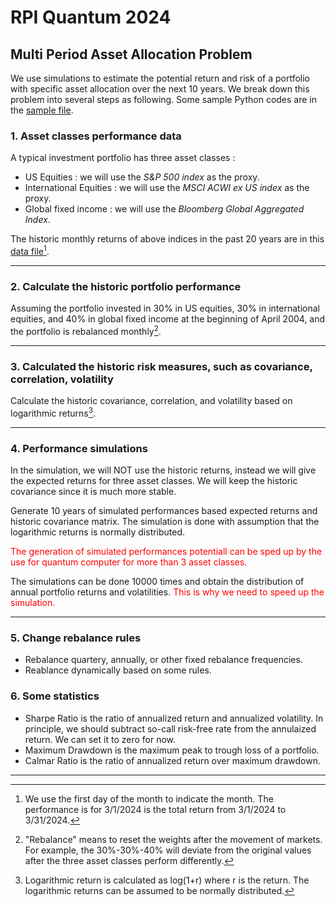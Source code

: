 # RPI Quantum 2024

## Multi Period Asset Allocation Problem

We use simulations to estimate the potential return and risk of a portfolio with specific asset allocation over the next 10 years. We break down this problem into several steps as following. Some sample Python codes are in the [sample file](./src/Python_sample_code.py). 

### 1. Asset classes performance data
A typical investment portfolio has three asset classes :
- US Equities : we will use the *S&P 500 index* as the proxy.
- International Equities : we will use the *MSCI ACWI ex US index* as the proxy.
- Global fixed income : we will use the *Bloomberg Global Aggregated Index*.

The historic monthly returns of above indices in the past 20 years are in this [data file](./data/historic_data.xlsx)[^1].

---

### 2. Calculate the historic portfolio performance
Assuming the portfolio invested in 30% in US equities, 30% in international equities, and 40% in global fixed income at the beginning of April 2004, and the portfolio is rebalanced monthly[^2].

---

### 3. Calculated the historic risk measures, such as covariance, correlation, volatility
Calculate the historic covariance, correlation, and volatility based on logarithmic returns[^3].

---

### 4. Performance simulations
In the simulation, we will NOT use the historic returns, instead we will give the expected returns for three asset classes. We will keep the historic covariance since it is much more stable.

Generate 10 years of simulated performances based expected returns and historic covariance matrix. The simulation is done with assumption that the logarithmic returns is normally distributed.
   
<span style='color : red;'>The generation of simulated performances potentiall can be sped up by the use for quantum computer for more than 3 asset classes.</span>
   
The simulations can be done 10000 times and obtain the distribution of annual portfolio returns and volatilities. <span style='color : red;'>This is why we need to speed up the simulation.</span>

---

### 5. Change rebalance rules
- Rebalance quartery, annually, or other fixed rebalance frequencies.
- Reablance dynamically based on some rules.


### 6. Some statistics
- Sharpe Ratio is the ratio of annualized return and annualized volatility. In principle, we should subtract so-call risk-free rate from the annulaized return. We can set it to zero for now.
- Maximum Drawdown is the maximum peak to trough loss of a portfolio.
- Calmar Ratio is the ratio of annualized return over maximum drawdown.

---
[^1]: We use the first day of the month to indicate the month. The performance is for 3/1/2024 is the total return from 3/1/2024 to 3/31/2024.
[^2]: "Rebalance" means to reset the weights after the movement of markets. For example, the 30%-30%-40% will deviate from the original values after the three asset classes perform differently.
[^3]: Logarithmic return is calculated as log(1+r) where r is the return. The logarithmic returns can be assumed to be normally distributed.
